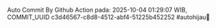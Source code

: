 Auto Commit By Github Action pada: 2025-10-04 01:29:07 WIB, COMMIT_UUID c3d46567-c8d8-4512-abf4-51225b452252 #autohijau🗿

